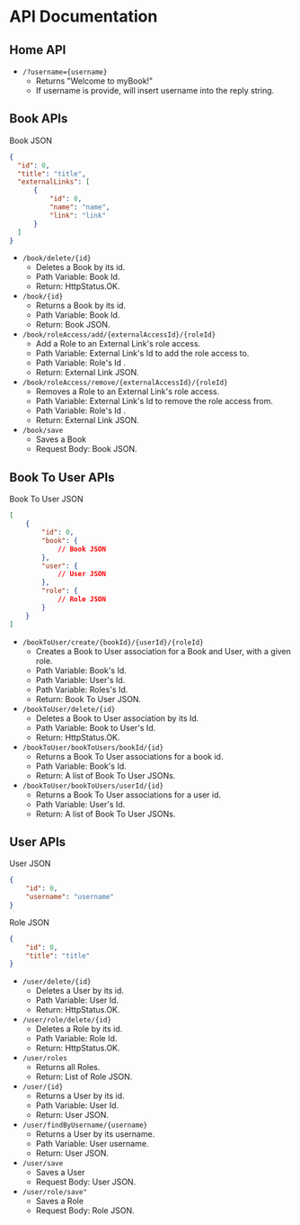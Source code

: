 # API Documentation

## Home API
- `/?username={username}`
  - Returns "Welcome to myBook!"
  - If username is provide, will insert username into the reply string.

## Book APIs
Book JSON
```JSON
{
  "id": 0,
  "title": "title",
  "externalLinks": [
      {
          "id": 0,
          "name": "name",
          "link": "link"
      }
  ]
}
```

- `/book/delete/{id}`
  - Deletes a Book by its id.
  - Path Variable: Book Id.
  - Return: HttpStatus.OK.
- `/book/{id}`
  - Returns a Book by its id.
  - Path Variable: Book Id.
  - Return: Book JSON.
- `/book/roleAccess/add/{externalAccessId}/{roleId}`
  - Add a Role to an External Link's role access.
  - Path Variable: External Link's Id to add the role access to.
  - Path Variable: Role's Id .
  - Return: External Link JSON.
- `/book/roleAccess/remove/{externalAccessId}/{roleId}`
  - Removes a Role to an External Link's role access.
  - Path Variable: External Link's Id to remove the role access from.
  - Path Variable: Role's Id .
  - Return: External Link JSON.
- `/book/save`
  - Saves a Book
  - Request Body: Book JSON.

## Book To User APIs
Book To User JSON
```JSON
[
    {
        "id": 0,
        "book": {
            // Book JSON
        },
        "user": {
            // User JSON
        },
        "role": {
            // Role JSON
        }
    }
]
```

- `/bookToUser/create/{bookId}/{userId}/{roleId}`
  - Creates a Book to User association for a Book and User, with a given role.
  - Path Variable: Book's Id.
  - Path Variable: User's Id.
  - Path Variable: Roles's Id.
  - Return: Book To User JSON.
- `/bookToUser/delete/{id}`
  - Deletes a Book to User association by its Id.
  - Path Variable: Book to User's Id.
  - Return: HttpStatus.OK.
- `/bookToUser/bookToUsers/bookId/{id}`
  - Returns a Book To User associations for a book id.
  - Path Variable: Book's Id.
  - Return: A list of Book To User JSONs.
- `/bookToUser/bookToUsers/userId/{id}`
  - Returns a Book To User associations for a user id.
  - Path Variable: User's Id.
  - Return: A list of Book To User JSONs.

## User APIs
User JSON
```JSON
{
    "id": 0,
    "username": "username"
}
```

Role JSON
```JSON
{
    "id": 0,
    "title": "title"
}
```

- `/user/delete/{id}`
  - Deletes a User by its id.
  - Path Variable: User Id.
  - Return: HttpStatus.OK.
- `/user/role/delete/{id}`
  - Deletes a Role by its id.
  - Path Variable: Role Id.
  - Return: HttpStatus.OK.
- `/user/roles`
  - Returns all Roles.
  - Return: List of Role JSON.
- `/user/{id}`
  - Returns a User by its id.
  - Path Variable: User Id.
  - Return: User JSON.
- `/user/findByUsername/{username}`
  - Returns a User by its username.
  - Path Variable: User username.
  - Return: User JSON.
- `/user/save`
  - Saves a User
  - Request Body: User JSON.
- `/user/role/save"`
  - Saves a Role
  - Request Body: Role JSON.